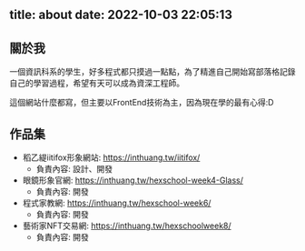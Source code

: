 title: about
date: 2022-10-03 22:05:13
---
## 關於我

一個資訊科系的學生，好多程式都只摸過一點點，為了精進自己開始寫部落格記錄自己的學習過程，希望有天可以成為資深工程師。

這個網站什麼都寫，但主要以FrontEnd技術為主，因為現在學的最有心得:D

## 作品集

* 稻乙緹iitifox形象網站: https://inthuang.tw/iitifox/
	* 負責內容: 設計、開發
* 眼鏡形象官網: https://inthuang.tw/hexschool-week4-Glass/
	* 負責內容: 開發
* 程式家教網: https://inthuang.tw/hexschool-week6/
	* 負責內容: 開發
* 藝術家NFT交易網: https://inthuang.tw/hexschoolweek8/
	* 負責內容: 開發